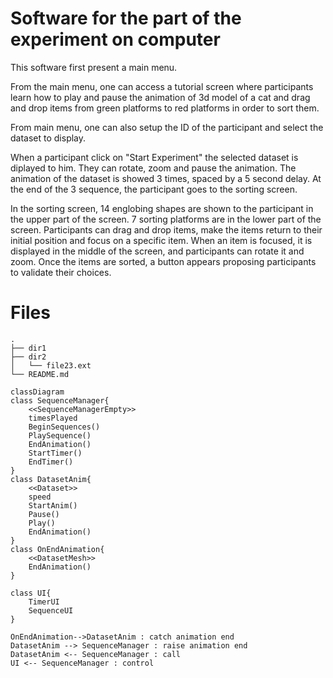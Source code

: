 # Software for the part of the experiment on computer

This software first present a main menu.

From the main menu, one can access a tutorial screen where participants learn how to play and pause the animation of 3d model of a cat and drag and drop items from green platforms to red platforms in order to sort them.

From main menu, one can also setup the ID of the participant and select the dataset to display.

When a participant click on "Start Experiment" the selected dataset is diplayed to him. They can rotate, zoom and pause the animation.
The animation of the dataset is showed 3 times, spaced by a 5 second delay.
At the end of the 3 sequence, the participant goes to the sorting screen.

In the sorting screen, 14 englobing shapes are shown to the participant in the upper part of the screen. 7 sorting platforms are in the lower part of the screen.
Participants can drag and drop items, make the items return to their initial position and focus on a specific item.
When an item is focused, it is displayed in the middle of the screen, and participants can rotate it and zoom.
Once the items are sorted, a button appears proposing participants to validate their choices.

# Files

```
.
├── dir1
├── dir2
│   └── file23.ext
└── README.md
```


```mermaid
classDiagram
class SequenceManager{
    <<SequenceManagerEmpty>>
    timesPlayed
    BeginSequences()
    PlaySequence()
    EndAnimation()
    StartTimer()
    EndTimer()
}
class DatasetAnim{
    <<Dataset>>
    speed
    StartAnim()
    Pause()
    Play()
    EndAnimation()
}
class OnEndAnimation{
    <<DatasetMesh>>
    EndAnimation()
}

class UI{
    TimerUI
    SequenceUI
}

OnEndAnimation-->DatasetAnim : catch animation end
DatasetAnim --> SequenceManager : raise animation end
DatasetAnim <-- SequenceManager : call
UI <-- SequenceManager : control
```
